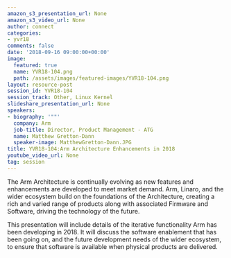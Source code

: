 ```yaml
---
amazon_s3_presentation_url: None
amazon_s3_video_url: None
author: connect
categories:
- yvr18
comments: false
date: '2018-09-16 09:00:00+00:00'
image:
  featured: true
  name: YVR18-104.png
  path: /assets/images/featured-images/YVR18-104.png
layout: resource-post
session_id: YVR18-104
session_track: Other, Linux Kernel
slideshare_presentation_url: None
speakers:
- biography: '""'
  company: Arm
  job-title: Director, Product Management - ATG
  name: Matthew Gretton-Dann
  speaker-image: MatthewGretton-Dann.JPG
title: YVR18-104:Arm Architecture Enhancements in 2018
youtube_video_url: None
tag: session
---
```


The Arm Architecture is continually evolving as new features and enhancements are developed to meet market demand. Arm, Linaro, and the wider ecosystem build on the foundations of the Architecture, creating a rich and varied range of products along with associated Firmware and Software, driving the technology of the future.

This presentation will include details of the iterative functionality Arm has been developing in 2018.  It will discuss the software enablement that has been going on, and the future development needs of the wider ecosystem, to ensure that software is available when physical products are delivered.